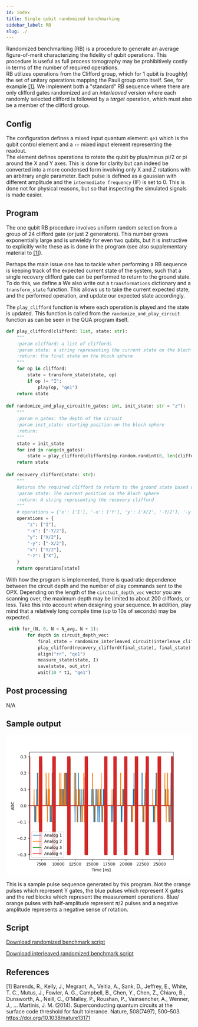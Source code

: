```yaml
---
id: index
title: Single qubit randomized benchmarking
sidebar_label: RB
slug: ./
---
```


Randomized benchmarking (RB) is a procedure to generate an 
average figure-of-merit characterizing the fidelity of 
qubit operations. This procedure is useful as full process tomography 
may be prohibitively costly in terms of the number of required operations.   
RB utilizes operations from the Clifford group, which for 1 qubit is (roughly) the set 
of unitary operations mapping the Pauli group onto itself. See, for example [[1]](#1).
We implement both a "standard" RB sequence where there are only clifford gates 
randomized and an *interleaved* version where each randomly selected clifford 
is followed by a _target_ operation, which must also be a member of the clifford
group.   

## Config

The configuration defines a mixed input quantum element: `qe1` which is the qubit control
element and a `rr` mixed input element representing the readout.  
The element defines operations to rotate the qubit by plus/minus pi/2 or pi around the
X and Y axes. This is done for clarity but can indeed be converted into a more 
condensed form involving only X and Z rotations with an arbitrary angle parameter. 
Each pulse is defined as a gaussian with different amplitude and the `intermediate frequency` (IF)
is set to 0. This is done not for physical reasons, but so that inspecting the 
simulated signals is made easier. 

## Program 

The one qubit RB procedure involves uniform random selection from a group of 24 clifford 
gate (or just 2 generators). This number grows exponentially large and is 
unwieldy for even two qubits, but it is instructive to explicitly write these as is done in the program
(see also supplementary material to [[1]](#1)). 

Perhaps the main issue one has to tackle when performing a RB sequence is keeping 
track of the expected current state of the system, such that a single recovery clifford gate
can be performed to return to the ground state. To do this, we define a We also write out a `transformations` dictionary and a 
`transform_state` function. This allows us to take the current expected state, and the performed
 operation, and update our expected state accordingly.
 
The `play_clifford` function is where each operation is played and the state is updated. This function
is called from the `randomize_and_play_circuit` function as can be seen in the QUA program itself. 

```python
def play_clifford(clifford: list, state: str):
    """
    :param clifford: a list of cliffords
    :param state: a string representing the current state on the bloch sphere
    :return: the final state on the bloch sphere
    """
    for op in clifford:
        state = transform_state(state, op)
        if op != "I":
            play(op, "qe1")
    return state
    
def randomize_and_play_circuit(n_gates: int, init_state: str = "z"):
    """
    :param n_gates: the depth of the circuit
    :param init_state: starting position on the bloch sphere
    :return:
    """
    state = init_state
    for ind in range(n_gates):
        state = play_clifford(cliffords[np.random.randint(0, len(cliffords))], state)
    return state
    
def recovery_clifford(state: str):
    """
    Returns the required clifford to return to the ground state based on the position on the bloch sphere
    :param state: The current position on the Bloch sphere
    :return: A string representing the recovery clifford
    """
    # operations = {'x': ['I'], '-x': ['Y'], 'y': ['X/2', '-Y/2'], '-y': ['-X/2', '-Y/2'], 'z': ['-Y/2'], '-z': ['Y/2']}
    operations = {
        "z": ["I"],
        "-x": ["-Y/2"],
        "y": ["X/2"],
        "-y": ["-X/2"],
        "x": ["Y/2"],
        "-z": ["X"],
    }
    return operations[state]
```
With how the program is implemented, there is quadratic dependence between the circuit depth and the 
number of play commands sent to the OPX. Depending on the length of the `circtuit_depth_vec` vector
you are scanning over, the maximum depth may be limited to about 200 cliffords, or less. Take this into
account when designing your sequence. In addition, play mind that a relatively long compile time (up to 
10s of seconds) may be expected.  
```python
 with for_(N, 0, N < N_avg, N + 1):
        for depth in circuit_depth_vec:
            final_state = randomize_interleaved_circuit(interleave_clifford, depth)
            play_clifford(recovery_clifford(final_state), final_state)
            align("rr", "qe1")
            measure_state(state, I)
            save(state, out_str)
            wait(10 * t1, "qe1")
```
## Post processing

N/A


## Sample output

![RB_1qb](RB_pulses.png "Randomized benchmark pulses")

This is a sample pulse sequence generated by this program. Not the orange pulses which represent Y gates, 
the blue pulses which represent X gates and the red blocks which represent the measurement operations. 
Blue/ orange pulses with half-amplitude represent $\pi/2$ pulses and a negative amplitude represents a
negative sense of rotation. 
 
## Script

[Download randomized benchmark script](RB_1qb.py)

[Download interleaved randomized benchmark script](RB_1qb_interleaved.py)

## References

<a id="1">[1]</a> Barends, R., Kelly, J., Megrant, A., Veitia, A., Sank, D., Jeffrey, E., White, T. C., Mutus, J., Fowler, A. G., Campbell, B., Chen, Y., Chen, Z., Chiaro, B., Dunsworth, A., Neill, C., O’Malley, P., Roushan, P., Vainsencher, A., Wenner, J., … Martinis, J. M. (2014). Superconducting quantum circuits at the surface code threshold for fault tolerance. Nature, 508(7497), 500–503. https://doi.org/10.1038/nature13171
